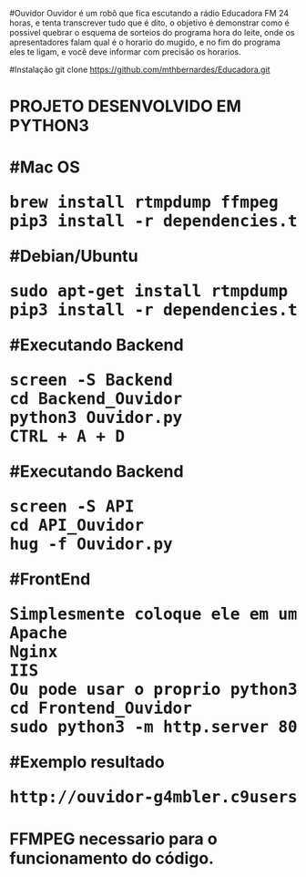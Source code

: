 #Ouvidor
Ouvidor é um robô que fica escutando a rádio Educadora FM 24 horas, e tenta transcrever tudo que é dito, o objetivo é demonstrar como é possivel quebrar o esquema de sorteios do programa hora do leite, onde os apresentadores falam qual é o horario do mugido, e no fim do programa eles te ligam, e você deve informar com precisão os horarios.

#Instalação
git clone https://github.com/mthbernardes/Educadora.git

<h1>PROJETO DESENVOLVIDO EM PYTHON3<h1>

#Mac OS
<pre>
brew install rtmpdump ffmpeg
pip3 install -r dependencies.txt
</pre>

#Debian/Ubuntu
<pre>
sudo apt-get install rtmpdump librtmp-dev ffmpeg
pip3 install -r dependencies.txt
</pre>

#Executando Backend
<pre>
screen -S Backend
cd Backend_Ouvidor
python3 Ouvidor.py
CTRL + A + D
</pre>

#Executando Backend
<pre>
screen -S API
cd API_Ouvidor
hug -f Ouvidor.py
</pre>

#FrontEnd
<pre>
Simplesmente coloque ele em um servidor de aplicações Web
Apache
Nginx
IIS
Ou pode usar o proprio python3
cd Frontend_Ouvidor
sudo python3 -m http.server 80
</pre>

#Exemplo resultado
<pre>
http://ouvidor-g4mbler.c9users.io/index.html
</pre>

<h1><b>FFMPEG necessario para o funcionamento do código.</b></h1>
